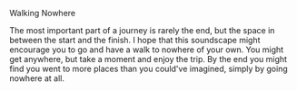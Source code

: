 Walking Nowhere 

The most important part of a journey is rarely the end, but the space in between the start and the finish. I hope that this soundscape might encourage you to go and have a walk to nowhere of your own. You might get anywhere, but take a moment and enjoy the trip. By the end you might find you went to more places than you could've imagined, simply by going nowhere at all.
